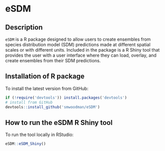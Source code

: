 # eSDM

## Description

`eSDM` is a R package designed to allow users to create ensembles from species distribution model (SDM) predictions made at different spatial scales or with different units. Included in the package is a R Shiny tool that provides the user with a user interface where they can load, overlay, and create ensembles from their SDM predictions.

## Installation of R package

To install the latest version from GitHub:

```r
if (!require('devtools')) install.packages('devtools')
# install from GitHub
devtools::install_github('smwoodman/eSDM')
```

## How to run the eSDM R Shiny tool
To run the tool locally in RStudio:
```r
eSDM::eSDM_Shiny()
```
